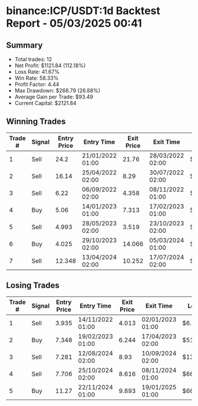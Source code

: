 # binance:ICP/USDT:1d Backtest Report - 05/03/2025 00:41
## Summary

- Total trades: 12
- Net Profit: $1121.84 (112.18%)
- Loss Rate: 41.67%
- Win Rate: 58.33%
- Profit Factor: 4.44
- Max Drawdown: $268.79 (26.88%)
- Average Gain per Trade: $93.49
- Current Capital: $2121.84

## Winning Trades

| Trade # | Signal | Entry Price | Entry Time | Exit Price | Exit Time | Gain |
|---------|--------|-------------|------------|------------|-----------|------|
| 1 | Sell | 24.2 | 21/01/2022 01:00 | 21.76 | 28/03/2022 02:00 | $25.21 |
| 2 | Sell | 16.14 | 25/04/2022 02:00 | 8.29 | 30/07/2022 02:00 | $124.66 |
| 3 | Sell | 6.22 | 06/09/2022 02:00 | 4.358 | 08/11/2022 01:00 | $86.05 |
| 4 | Buy | 5.06 | 14/01/2023 01:00 | 7.313 | 17/02/2023 01:00 | $136.89 |
| 5 | Sell | 4.993 | 28/05/2023 02:00 | 3.519 | 23/10/2023 02:00 | $97.08 |
| 6 | Buy | 4.025 | 29/10/2023 02:00 | 14.066 | 05/03/2024 01:00 | $880.88 |
| 7 | Sell | 12.348 | 13/04/2024 02:00 | 10.252 | 17/07/2024 02:00 | $97.32 |


## Losing Trades

| Trade # | Signal | Entry Price | Entry Time | Exit Price | Exit Time | Loss |
|---------|--------|-------------|------------|------------|-----------|------|
| 1 | Sell | 3.935 | 14/11/2022 01:00 | 4.013 | 02/01/2023 01:00 | $6.12 |
| 2 | Buy | 7.348 | 19/02/2023 01:00 | 6.244 | 17/04/2023 02:00 | $51.33 |
| 3 | Sell | 7.281 | 12/08/2024 02:00 | 8.93 | 10/09/2024 02:00 | $135.36 |
| 4 | Sell | 7.706 | 25/10/2024 02:00 | 8.616 | 08/11/2024 01:00 | $66.58 |
| 5 | Buy | 11.27 | 22/11/2024 01:00 | 9.893 | 19/01/2025 01:00 | $66.86 |
